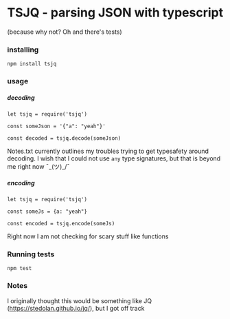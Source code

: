 # TSJQ - parsing JSON with typescript
(because why not?  Oh and there's tests)

### installing

```
npm install tsjq
```

### usage

##### decoding
```
let tsjq = require('tsjq')

const someJson = '{"a": "yeah"}'

const decoded = tsjq.decode(someJson)
```

Notes.txt currently outlines my troubles trying to get typesafety around decoding.
I wish that I could not use `any` type signatures, but that is beyond me right now ¯\_(ツ)_/¯

##### encoding
```
let tsjq = require('tsjq')

const someJs = {a: "yeah"}

const encoded = tsjq.encode(someJs)
```

Right now I am not checking for scary stuff like functions

### Running tests

```
npm test
```

### Notes

I originally thought this would be something like JQ (https://stedolan.github.io/jq/), but I got
off track

